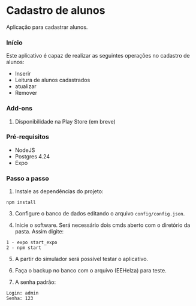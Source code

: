 # Cadastro de alunos #
Aplicação para cadastrar alunos.

### Início ###
Este aplicativo é capaz de realizar as seguintes operações no cadastro de alunos:

- Inserir
- Leitura de alunos cadastrados
- atualizar
- Remover

### Add-ons ###
1. Disponibilidade na Play Store (em breve)

### Pré-requisitos ###
- NodeJS
- Postgres 4.24
- Expo

### Passo a passo ###
1. Instale as dependências do projeto:

```
npm install
```

3. Configure o banco de dados editando o arquivo `config/config.json`.

4. Inicie o software. Será necessário dois cmds aberto com o diretório da pasta. Assim digite:

```
1 - expo start_expo
2 - npm start
```

5. A partir do simulador será possível testar o aplicativo.

6. Faça o backup no banco com o arquivo (EEHelza) para teste.

7. A senha padrão:

```
Login: admin
Senha: 123
```